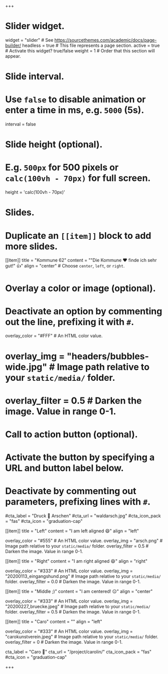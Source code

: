 +++
# Slider widget.
widget = "slider"  # See https://sourcethemes.com/academic/docs/page-builder/
headless = true  # This file represents a page section.
active = true  # Activate this widget? true/false
weight = 1  # Order that this section will appear.

# Slide interval.
# Use `false` to disable animation or enter a time in ms, e.g. `5000` (5s).
interval = false

# Slide height (optional).
# E.g. `500px` for 500 pixels or `calc(100vh - 70px)` for full screen.
height = 'calc(100vh - 70px)' 

# Slides.
# Duplicate an `[[item]]` block to add more slides.
[[item]]
  title = "Kommune 62"
  content = "\"Die Kommune :heart: finde ich sehr gut!\" :thumbsup:"
  align = "center"  # Choose `center`, `left`, or `right`.

  # Overlay a color or image (optional).
  #   Deactivate an option by commenting out the line, prefixing it with `#`.
  overlay_color = "#FFF"  # An HTML color value.
  # overlay_img = "headers/bubbles-wide.jpg"  # Image path relative to your `static/media/` folder.
  # overlay_filter = 0.5  # Darken the image. Value in range 0-1.

  # Call to action button (optional).
  #   Activate the button by specifying a URL and button label below.
  #   Deactivate by commenting out parameters, prefixing lines with `#`.
  #cta_label = "Druck  :radio_button:  Arschen"
  #cta_url = "waldarsch.jpg"
  #cta_icon_pack = "fas"
  #cta_icon = "graduation-cap"

[[item]]
  title = "Left"
  content = "I am left aligned :smile:"
  align = "left"

  overlay_color = "#555"  # An HTML color value.
  overlay_img = "arsch.png"  # Image path relative to your `static/media/` folder.
  overlay_filter = 0.5  # Darken the image. Value in range 0-1.

[[item]]
  title = "Right"
  content = "I am right aligned :smile:"
  align = "right"

  overlay_color = "#333"  # An HTML color value.
  overlay_img = "20200113_eingangshund.png"  # Image path relative to your `static/media/` folder.
  overlay_filter = 0.0  # Darken the image. Value in range 0-1.

  [[item]]
  title = "Middle ;)"
  content = "I am centered! :expressionless:"
  align = "center"

  overlay_color = "#333"  # An HTML color value.
  overlay_img = "20200227_bruecke.jpeg"  # Image path relative to your `static/media/` folder.
  overlay_filter = 0.5  # Darken the image. Value in range 0-1.

  [[item]]
  title = "Caro"
  content = ""
  align = "left"

  overlay_color = "#333"  # An HTML color value.
  overlay_img = "carokunstverein.jpeg"  # Image path relative to your `static/media/` folder.
  overlay_filter = 0  # Darken the image. Value in range 0-1.

  cta_label = "Caro  :radio_button:"
  cta_url = "/project/carolin/"
  cta_icon_pack = "fas"
  #cta_icon = "graduation-cap"





+++

